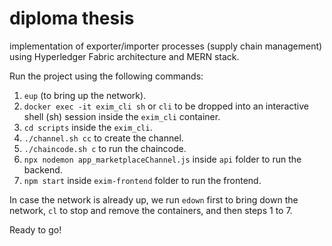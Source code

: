 # diploma thesis 

implementation of exporter/importer processes (supply chain management) using Hyperledger Fabric architecture and MERN stack.

Run the project using the following commands:
1. `eup` (to bring up the network). 
2. `docker exec -it exim_cli sh` or `cli` to be dropped into an interactive shell (sh) session inside the `exim_cli` container.
3. `cd scripts` inside the `exim_cli`.
4. `./channel.sh cc` to create the channel.
5. `./chaincode.sh c` to run the chaincode.
6. `npx nodemon app_marketplaceChannel.js` inside `api` folder to run the backend.
7. `npm start` inside `exim-frontend` folder to run the frontend.

In case the network is already up, we run `edown` first to bring down the network, `cl` to stop and remove the containers, and then steps 1 to 7.

Ready to go!
